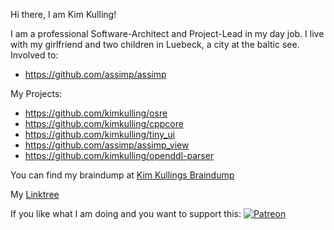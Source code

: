Hi there, I am Kim Kulling!

I am a professional Software-Architect and Project-Lead in my day job. I live with my girlfriend and two children in Luebeck, a city at the baltic see.
Involved to:
- https://github.com/assimp/assimp

My Projects:
- https://github.com/kimkulling/osre
- https://github.com/kimkulling/cppcore
- https://github.com/kimkulling/tiny_ui
- https://github.com/assimp/assimp_view
- https://github.com/kimkulling/openddl-parser

You can find my braindump at [Kim Kullings Braindump]([https://github.com/kimkulling/kims_brain_dump](https://github.com/kimkulling/kims_brain_dump/blob/main/blog/eng/developer_jornal/dev_log.md))

My [Linktree](https://linktr.ee/kimkulling)

If you like what I am doing and you want to support this: [![Patreon](https://cloud.githubusercontent.com/assets/8225057/5990484/70413560-a9ab-11e4-8942-1a63607c0b00.png)](http://www.patreon.com/assimp)

